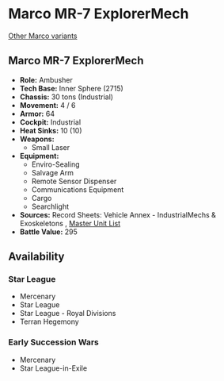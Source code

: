 # Marco MR-7 ExplorerMech 

[Other Marco variants](../marco.md) 

## Marco MR-7 ExplorerMech 

- **Role:** Ambusher 
- **Tech Base:** Inner Sphere (2715) 
- **Chassis:** 30 tons (Industrial) 
- **Movement:** 4 / 6 
- **Armor:** 64 
- **Cockpit:** Industrial 
- **Heat Sinks:** 10 (10) 
- **Weapons:** 
  - Small Laser 
- **Equipment:** 
  - Enviro-Sealing 
  - Salvage Arm 
  - Remote Sensor Dispenser 
  - Communications Equipment 
  - Cargo 
  - Searchlight 
- **Sources:** Record Sheets: Vehicle Annex - IndustrialMechs & Exoskeletons , [Master Unit List](http://masterunitlist.info/Unit/Details/4595) 
- **Battle Value:** 295 

## Availability 

### Star League 

- Mercenary 
- Star League 
- Star League - Royal Divisions 
- Terran Hegemony 

### Early Succession Wars 

- Mercenary 
- Star League-in-Exile 

